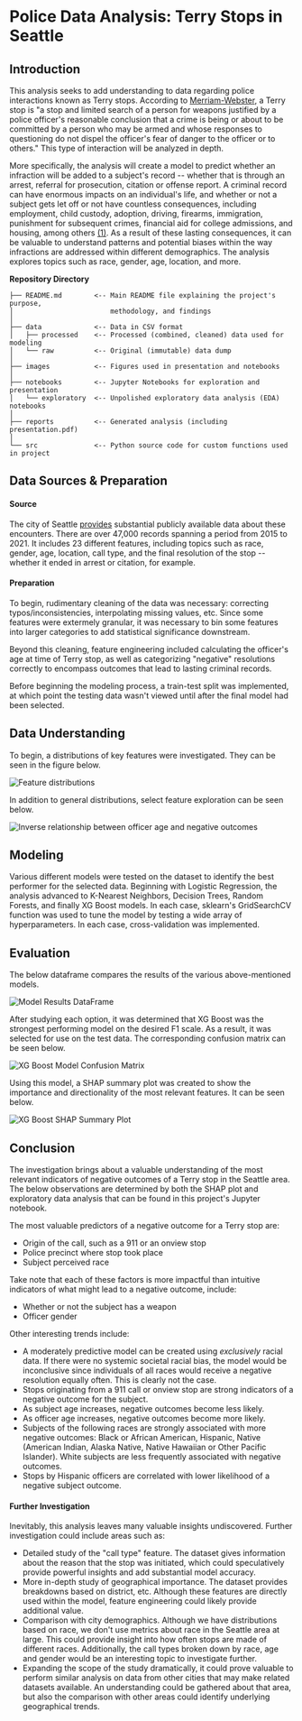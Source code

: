 # Police Data Analysis: Terry Stops in Seattle

## Introduction
This analysis seeks to add understanding to data regarding police interactions known as Terry stops. According to [Merriam-Webster](https://www.merriam-webster.com/legal/Terry%20stop), a Terry stop is "a stop and limited search of a person for weapons justified by a police officer's reasonable conclusion that a crime is being or about to be committed by a person who may be armed and whose responses to questioning do not dispel the officer's fear of danger to the officer or to others." This type of interaction will be analyzed in depth.

More specifically, the analysis will create a model to predict whether an infraction will be added to a subject's record -- whether that is through an arrest, referral for prosecution, citation or offense report. A criminal record can have enormous impacts on an individual's life, and whether or not a subject gets let off or not have countless consequences, including employment, child custody, adoption, driving, firearms, immigration, punishment for subsequent crimes, financial aid for college admissions, and housing, among others [(1)](1). As a result of these lasting consequences, it can be valuable to understand patterns and potential biases within the way infractions are addressed within different demographics. The analysis explores topics such as race, gender, age, location, and more. 


**Repository Directory**

```
├── README.md        <-- Main README file explaining the project's purpose,
│                        methodology, and findings
│
├── data             <-- Data in CSV format
│   ├── processed    <-- Processed (combined, cleaned) data used for modeling
│   └── raw          <-- Original (immutable) data dump
│
├── images           <-- Figures used in presentation and notebooks
│
├── notebooks        <-- Jupyter Notebooks for exploration and presentation
│   └── exploratory  <-- Unpolished exploratory data analysis (EDA) notebooks
│
├── reports          <-- Generated analysis (including presentation.pdf)
│
└── src              <-- Python source code for custom functions used in project
```




## Data Sources & Preparation
#### Source
The city of Seattle [provides](https://data.seattle.gov/Public-Safety/Terry-Stops/28ny-9ts8) substantial publicly available data about these encounters. There are over 47,000 records spanning a period from 2015 to 2021. It includes 23 different features, including topics such as race, gender, age, location, call type, and the final resolution of the stop -- whether it ended in arrest or citation, for example.

#### Preparation
To begin, rudimentary cleaning of the data was necessary: correcting typos/inconsistencies, interpolating missing values, etc. Since some features were extermely granular, it was necessary to bin some features into larger categories to add statistical significance downstream. 

Beyond this cleaning, feature engineering included calculating the officer's age at time of Terry stop, as well as categorizing "negative" resolutions correctly to encompass outcomes that lead to lasting criminal records. 

Before beginning the modeling process, a train-test split was implemented, at which point the testing data wasn't viewed until after the final model had been selected.

## Data Understanding
To begin, a distributions of key features were investigated. They can be seen in the figure below. 

![Feature distributions](./images/Data-Distributions.png)

In addition to general distributions, select feature exploration can be seen below. 

![Inverse relationship between officer age and negative outcomes](./images/Subject-Age-vs.-Negative-Outcome.png)



## Modeling
Various different models were tested on the dataset to identify the best performer for the selected data. Beginning with Logistic Regression, the analysis advanced to K-Nearest Neighbors, Decision Trees, Random Forests, and finally XG Boost models. In each case, sklearn's GridSearchCV function was used to tune the model by testing a wide array of hyperparameters. In each case, cross-validation was implemented. 


## Evaluation
The below dataframe compares the results of the various above-mentioned models. 

![Model Results DataFrame](./images/Results-DF.png)


After studying each option, it was determined that XG Boost was the strongest performing model on the desired F1 scale. As a result, it was selected for use on the test data. The corresponding confusion matrix can be seen below.

![XG Boost Model Confusion Matrix](.images/Final-Model-Confusion-Matrix.png)


Using this model, a SHAP summary plot was created to show the importance and directionality of the most relevant features. It can be seen below. 


![XG Boost SHAP Summary Plot](./images/SHAP-Plot-Final-Model.png)



## Conclusion
The investigation brings about a valuable understanding of the most relevant indicators of negative outcomes of a Terry stop in the Seattle area. The below observations are determined by both the SHAP plot and exploratory data analysis that can be found in this project's Jupyter notebook.

The most valuable predictors of a negative outcome for a Terry stop are:
- Origin of the call, such as a 911 or an onview stop
- Police precinct where stop took place
- Subject perceived race

Take note that each of these factors is more impactful than intuitive indicators of what might lead to a negative outcome, include:
- Whether or not the subject has a weapon
- Officer gender


Other interesting trends include:
- A moderately predictive model can be created using *exclusively* racial data. If there were no systemic societal racial bias, the model would be inconclusive since individuals of all races would receive a negative resolution equally often. This is clearly not the case.
- Stops originating from a 911 call or onview stop are strong indicators of a negative outcome for the subject.
- As subject age increases, negative outcomes become less likely. 
- As officer age increases, negative outcomes become more likely.
- Subjects of the following races are strongly associated with more negative outcomes: Black or African American, Hispanic, Native (American Indian, Alaska Native, Native Hawaiian or Other Pacific Islander). White subjects are less frequently associated with negative outcomes.
- Stops by Hispanic officers are correlated with lower likelihood of a negative subject outcome. 


#### Further Investigation

Inevitably, this analysis leaves many valuable insights undiscovered. Further investigation could include areas such as:

- Detailed study of the "call type" feature. The dataset gives information about the reason that the stop was initiated, which could speculatively provide powerful insights and add substantial model accuracy. 
- More in-depth study of geographical importance. The dataset provides breakdowns based on district, etc. Although these features are directly used within the model, feature engineering could likely provide additional value.
- Comparison with city demographics. Although we have distributions based on race, we don't use metrics about race in the Seattle area at large. This could provide insight into how often stops are made of different races. Additionally, the call types broken down by race, age and gender would be an interesting topic to investigate further.
- Expanding the scope of the study dramatically, it could prove valuable to perform similar analysis on data from other cities that may make related datasets available. An understanding could be gathered about that area, but also the comparison with other areas could identify underlying geographical trends. 
